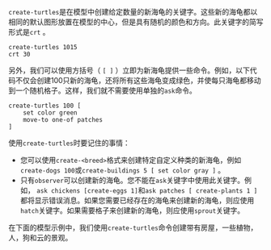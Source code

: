 ﻿`create-turtles`是在模型中创建给定数量的新海龟的关键字。这些新的海龟都以相同的默认图形放置在模型的中心，但是具有随机的颜色和方向。此关键字的简写形式是`crt` 。



```
create-turtles 1015
crt 30
```


另外，我们可以使用方括号（ `[ ]` ）立即为新海龟提供一些命令。例如，以下代码不仅会创建100只新的海龟，还将所有这些海龟变成绿色，并使每只海龟都移动到一个随机格子。这样，我们就不需要使用单独的`ask`命令。



```
create-turtles 100 [
	set color green
	move-to one-of patches
]
```


使用`create-turtles`时要记住的事情：

- 您可以使用`create-<breed>`格式来创建特定自定义种类的新海龟，例如`create-dogs 100`或`create-buildings 5 [ set color gray ]` 。
- 只有`observer`可以创建新的海龟。您不能在`ask`关键字中使用此关键字。例如， `ask chickens [create-eggs 1]`和`ask patches [ create-plants 1 ]`都将显示错误消息。如果您需要已经存在的海龟来创建新的海龟，则应使用`hatch`关键字。如果需要格子来创建新的海龟，则应使用`sprout`关键字。


在下面的模型示例中，我们使用`create-turtles`命令创建带有房屋，一些植物，人，狗和云的景观。
